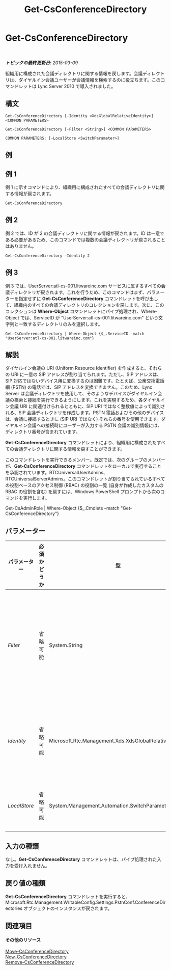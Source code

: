 ﻿---
title: Get-CsConferenceDirectory
TOCTitle: Get-CsConferenceDirectory
ms:assetid: 2b7927ab-c6b3-42ce-9c27-9825cd47fd77
ms:mtpsurl: https://technet.microsoft.com/ja-jp/library/Gg425771(v=OCS.15)
ms:contentKeyID: 48271647
ms.date: 05/19/2016
mtps_version: v=OCS.15
ms.translationtype: HT
---

# Get-CsConferenceDirectory

 

_**トピックの最終更新日:** 2015-03-09_

組織用に構成された会議ディレクトリに関する情報を戻します。会議ディレクトリは、ダイヤルイン会議ユーザーが会議情報を検索するのに役立ちます。このコマンドレットは Lync Server 2010 で導入されました。

## 構文

    Get-CsConferenceDirectory [-Identity <XdsGlobalRelativeIdentity>] <COMMON PARAMETERS>

    Get-CsConferenceDirectory [-Filter <String>] <COMMON PARAMETERS>

    COMMON PARAMETERS: [-LocalStore <SwitchParameter>]

## 例

## 例 1

例 1 に示すコマンドにより、組織用に構成されたすべての会議ディレクトリに関する情報が戻されます。

    Get-CsConferenceDirectory

## 例 2

例 2 では、ID が 2 の会議ディレクトリに関する情報が戻されます。ID は一意である必要があるため、このコマンドでは複数の会議ディレクトリが戻されることはありません。

    Get-CsConferenceDirectory -Identity 2

## 例 3

例 3 では、UserServer:atl-cs-001.litwareinc.com サービスに属するすべての会議ディレクトリが戻されます。これを行うため、このコマンドはまず、パラメーターを指定せずに **Get-CsConferenceDirectory** コマンドレットを呼び出して、組織内のすべての会議ディレクトリのコレクションを戻します。次に、このコレクションは **Where-Object** コマンドレットにパイプ処理され、Where-Object では、ServiceID が "UserServer:atl-cs-001.litwareinc.com" という文字列と一致するディレクトリのみを選択します。

    Get-CsConferenceDirectory | Where-Object {$_.ServiceID -match "UserServer:atl-cs-001.litwareinc.com"}

## 解説

ダイヤルイン会議の URI (Uniform Resource Identifier) を作成すると、それらの URI に一意の SIP アドレスが割り当てられます。ただし、SIP アドレスは、SIP 対応ではないデバイス用に変換するのは困難です。たとえば、公衆交換電話網 (PSTN) の電話では、SIP アドレスを変換できません。このため、Lync Server は会議ディレクトリを使用して、そのようなデバイスがダイヤルイン会議の検索と接続を実行できるようにします。これを実現するため、各ダイヤルイン会議 URI に関連付けられるとともに、SIP URI ではなく整数値によって識別される、SIP 会議ディレクトリを作成します。PSTN 電話およびその他のデバイスは、会議に接続するときに (SIP URI ではなく) それらの番号を使用できます。ダイヤルイン会議への接続時にユーザーが入力する PSTN 会議の識別情報には、ディレクトリ番号が含まれています。

**Get-CsConferenceDirectory** コマンドレットにより、組織用に構成されたすべての会議ディレクトリに関する情報を戻すことができます。

このコマンドレットを実行できるメンバー。既定では、次のグループのメンバーが、**Get-CsConferenceDirectory** コマンドレットをローカルで実行することを承認されています。RTCUniversalUserAdmins、RTCUniversalServerAdmins。このコマンドレットが割り当てられているすべての役割ベースのアクセス制御 (RBAC) の役割の一覧 (自身が作成したカスタムの RBAC の役割を含む) を戻すには、Windows PowerShell プロンプトから次のコマンドを実行します。

Get-CsAdminRole | Where-Object {$\_.Cmdlets –match "Get-CsConferenceDirectory"}

## パラメーター


<table>
<colgroup>
<col style="width: 25%" />
<col style="width: 25%" />
<col style="width: 25%" />
<col style="width: 25%" />
</colgroup>
<thead>
<tr class="header">
<th>パラメーター</th>
<th>必須かどうか</th>
<th>型</th>
<th>説明</th>
</tr>
</thead>
<tbody>
<tr class="odd">
<td><p><em>Filter</em></p></td>
<td><p>省略可能</p></td>
<td><p>System.String</p></td>
<td><p>取得する会議ディレクトリ (複数可) の ID を指定するときに、ワイルドカードを使用できるようにします。ディレクトリの ID は数値であるため、このパラメーターは最小の値になります。ただし、次の構文を使用すると、数字の 3 で始まる ID を持つすべての会議ディレクトリが戻されます。-Filter &quot;3*&quot;。</p>
<p></p></td>
</tr>
<tr class="even">
<td><p><em>Identity</em></p></td>
<td><p>省略可能</p></td>
<td><p>Microsoft.Rtc.Management.Xds.XdsGlobalRelativeIdentity</p></td>
<td><p>戻される会議ディレクトリの数値識別子 (例、7)。このパラメーターを省略すると、<strong>Get-CsConferenceDirectory</strong> コマンドレットは、組織で使用中のすべての会議ディレクトリに関する情報を戻します。</p></td>
</tr>
<tr class="odd">
<td><p><em>LocalStore</em></p></td>
<td><p>省略可能</p></td>
<td><p>System.Management.Automation.SwitchParameter</p></td>
<td><p>中央管理ストア 自体からではなく、中央管理ストア のローカル レプリカから会議ディレクトリのデータを取得します。</p></td>
</tr>
</tbody>
</table>


## 入力の種類

なし。**Get-CsConferenceDirectory** コマンドレットは、パイプ処理された入力を受け入れません。

## 戻り値の種類

**Get-CsConferenceDirectory** コマンドレットを実行すると、Microsoft.Rtc.Management.WritableConfig.Settings.PstnConf.ConferenceDirectories オブジェクトのインスタンスが戻されます。

## 関連項目

#### その他のリソース

[Move-CsConferenceDirectory](move-csconferencedirectory.md)  
[New-CsConferenceDirectory](new-csconferencedirectory.md)  
[Remove-CsConferenceDirectory](remove-csconferencedirectory.md)


